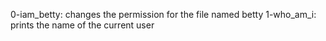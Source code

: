 0-iam_betty: changes the permission for the file named betty
1-who_am_i: prints the name of the current user
